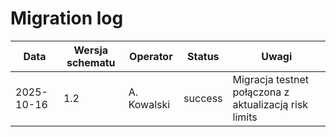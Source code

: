 # Migration log

| Data | Wersja schematu | Operator | Status | Uwagi |
| --- | --- | --- | --- | --- |
| 2025-10-16 | 1.2 | A. Kowalski | success | Migracja testnet połączona z aktualizacją risk limits |

